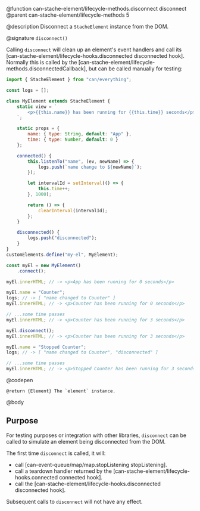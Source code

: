 @function can-stache-element/lifecycle-methods.disconnect disconnect
@parent can-stache-element/lifecycle-methods 5

@description Disconnect a `StacheElement` instance from the DOM.

@signature `disconnect()`

  Calling `disconnect` will clean up an element's event handlers and call its [can-stache-element/lifecycle-hooks.disconnected disconnected hook]. Normally this is called by the [can-stache-element/lifecycle-methods.disconnectedCallback], but can be called manually for testing:

  ```js
  import { StacheElement } from "can/everything";

  const logs = [];

  class MyElement extends StacheElement {
	  static view = `
		  <p>{{this.name}} has been running for {{this.time}} seconds</p>
	  `;

	  static props = {
		  name: { type: String, default: "App" },
		  time: { type: Number, default: 0 }
	  };

	  connected() {
		  this.listenTo("name", (ev, newName) => {
			  logs.push(`name change to ${newName}`);
		  });

		  let intervalId = setInterval(() => {
			  this.time++;
		  }, 1000);

		  return () => {
			  clearInterval(intervalId);
		  };
	  }

	  disconnected() {
		  logs.push("disconnected");
	  }
  }
  customElements.define("my-el", MyElement);

  const myEl = new MyElement()
	  .connect();

  myEl.innerHTML; // -> <p>App has been running for 0 seconds</p>

  myEl.name = "Counter";
  logs; // -> [ "name changed to Counter" ]
  myEl.innerHTML; // -> <p>Counter has been running for 0 seconds</p>

  // ...some time passes
  myEl.innerHTML; // -> <p>Counter has been running for 3 seconds</p>

  myEl.disconnect();
  myEl.innerHTML; // -> <p>Counter has been running for 3 seconds</p>

  myEl.name = "Stopped Counter";
  logs; // -> [ "name changed to Counter", "disconnected" ]

  // ...some time passes
  myEl.innerHTML; // -> <p>Stopped Counter has been running for 3 seconds</p>
  ```
  @codepen

	@return {Element} The `element` instance.

@body

## Purpose

For testing purposes or integration with other libraries, `disconnect` can be called to simulate an element being disconnected from the DOM.

The first time `disconnect` is called, it will:

- call [can-event-queue/map/map.stopListening stopListening].
- call a teardown handler returned by the [can-stache-element/lifecycle-hooks.connected connected hook].
- call the [can-stache-element/lifecycle-hooks.disconnected disconnected hook].

Subsequent calls to `disconnect` will not have any effect.
